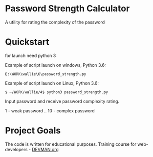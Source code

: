 # Password Strength Calculator

A utility for rating the complexity of the password

# Quickstart

for launch need python 3

Example of script launch on windows, Python 3.6:

```
E:\WORK\wallie\6\password_strength.py

```

Example of script launch on Linux, Python 3.6:

```
$ ~/WORK/wallie/4$ python3 password_strength.py 
```

Input password and receive password complexity rating.

1 - weak password
..
10 - complex password


# Project Goals

The code is written for educational purposes. Training course for web-developers - [DEVMAN.org](https://devman.org)

